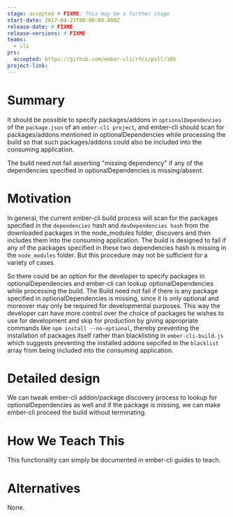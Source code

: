 ```yaml
---
stage: accepted # FIXME: This may be a further stage
start-date: 2017-04-23T00:00:00.000Z
release-date: # FIXME
release-versions: # FIXME
teams:
  - cli
prs:
  accepted: https://github.com/ember-cli/rfcs/pull/105
project-link:
---
```


# Summary

It should be possible to specify packages/addons in `optionalDependencies` of the `package.json` of an `ember-cli project`, and ember-cli should scan for packages/addons mentioned in optionalDependencies while processing the build so that such packages/addons could also be included into the consuming application.

The build need not fail asserting "missing dependency" if any of the dependencies specified in optionalDependencies is missing/absent.

# Motivation

In general, the current ember-cli build process will scan for the packages specified in the `dependencies` hash and `devDependencies hash` from the downloaded packages in the node_modules folder, discovers and then includes them into the consuming application. The build is designed to fail if any of the packages specified in these two dependencies hash is missing in the `node_modules` folder. But this procedure may not be sufficient for a variety of cases.

So there could be an option for the developer to specify packages in optionalDependencies and ember-cli can lookup optionalDependencies while processing the build. The Build need not fail if there is any package specified in optionalDependencies is missing, since it is only optional and moreover may only be required for developmental purposes. This way the developer can have more control over the choice of packages he wishes to use for development and skip for production by giving appropriate commands like `npm install --no-optional`, thereby preventing the installation of packages itself rather than blacklisting in `ember-cli-build.js` which suggests preventing the installed addons sepcifed in the `blacklist` array from being included into the consuming application.

# Detailed design
We can tweak ember-cli addon/package discovery process to lookup for optionalDependencies as well and if the package is missing, we can make ember-cli proceed the build without terminating.

# How We Teach This

This functionality can simply be documented in ember-cli guides to teach.

# Alternatives

None.

